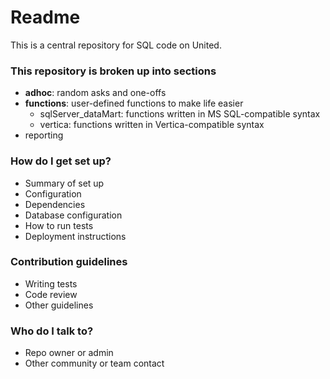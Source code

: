 # Readme #

This is a central repository for SQL code on United.

### This repository is broken up into sections ###

* __adhoc__: random asks and one-offs
* __functions__: user-defined functions to make life easier
	* sqlServer_dataMart: functions written in MS SQL-compatible syntax
	* vertica: functions written in Vertica-compatible syntax
* reporting

### How do I get set up? ###

* Summary of set up
* Configuration
* Dependencies
* Database configuration
* How to run tests
* Deployment instructions

### Contribution guidelines ###

* Writing tests
* Code review
* Other guidelines

### Who do I talk to? ###

* Repo owner or admin
* Other community or team contact